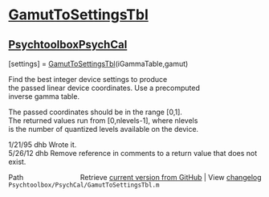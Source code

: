 # [GamutToSettingsTbl](GamutToSettingsTbl)
## [Psychtoolbox](Psychtoolbox)[PsychCal](PsychCal)

[settings] = [GamutToSettingsTbl](GamutToSettingsTbl)(iGammaTable,gamut)  
  
Find the best integer device settings to produce  
the passed linear device coordinates. Use a precomputed  
inverse gamma table.  
  
The passed coordinates should be in the range [0,1].  
The returned values run from [0,nlevels-1], where nlevels  
is the number of quantized levels available on the device.  
  
1/21/95     dhb     Wrote it.  
5/26/12       dhb     Remove reference in comments to a return value that does not exist.  




<div class="code_header" style="text-align:right;">
  <span style="float:left;">Path&nbsp;&nbsp;</span> <span class="counter">Retrieve <a href=
  "https://raw.github.com/Psychtoolbox-3/Psychtoolbox-3/beta/Psychtoolbox/PsychCal/GamutToSettingsTbl.m">current version from GitHub</a> | View <a href=
  "https://github.com/Psychtoolbox-3/Psychtoolbox-3/commits/beta/Psychtoolbox/PsychCal/GamutToSettingsTbl.m">changelog</a></span>
</div>
<div class="code">
  <code>Psychtoolbox/PsychCal/GamutToSettingsTbl.m</code>
</div>

